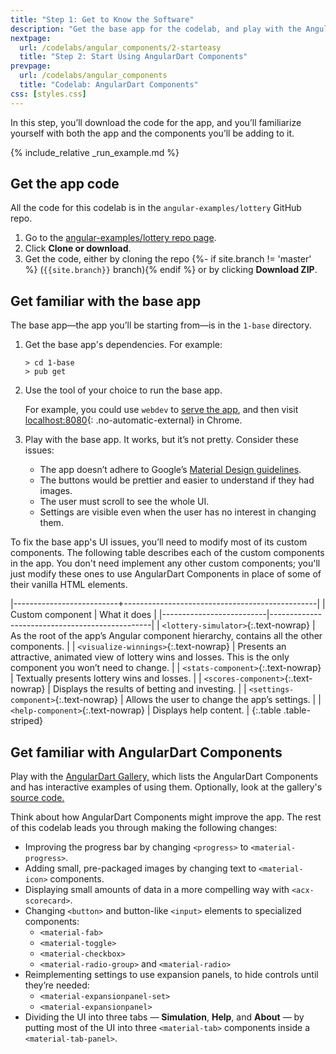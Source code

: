 ```yaml
---
title: "Step 1: Get to Know the Software"
description: "Get the base app for the codelab, and play with the AngularDart Component demo."
nextpage:
  url: /codelabs/angular_components/2-starteasy
  title: "Step 2: Start Using AngularDart Components"
prevpage:
  url: /codelabs/angular_components
  title: "Codelab: AngularDart Components"
css: [styles.css]
---
```


In this step, you’ll download the code for the app, and you’ll familiarize yourself with both the app and the components you’ll be adding to it.

{% include_relative _run_example.md %}

## <i class="far fa-money-bill-alt fa-sm"> </i> Get the app code

All the code for this codelab is in the `angular-examples/lottery` GitHub repo.

1. Go to the [angular-examples/lottery repo page]({{site.ghNgEx}}/lottery/tree/{{site.branch}}).
2. Click **Clone or download**.
3. Get the code, either by cloning the repo
   {%- if site.branch != 'master' %} (`{{site.branch}}` branch){% endif %}
   or by clicking **Download ZIP**.

## <i class="far fa-money-bill-alt fa-sm"> </i> Get familiar with the base app

The base app—the app you’ll be starting from—is in the `1-base` directory.

 1. Get the base app's dependencies. For example:

    ```terminal
    > cd 1-base
    > pub get
    ```

 2. Use the tool of your choice to run the base app.

    For example, you could use `webdev` to [serve the app](/tools/webdev#serve),
    and then visit [localhost:8080](http://localhost:8080){: .no-automatic-external} in Chrome.

 3. Play with the base app. It works, but it’s not pretty. Consider these issues:

    * The app doesn’t adhere to Google’s
      [Material Design guidelines](https://material.google.com).
    * The buttons would be prettier and easier to understand if they had images.
    * The user must scroll to see the whole UI.
    * Settings are visible even when the user has no interest in changing them.

To fix the base app's UI issues,
you’ll need to modify most of its custom components.
The following table describes each of the custom components in the app.
You don't need implement any other custom components;
you'll just modify these ones to use AngularDart Components in place of
some of their vanilla HTML elements.

|--------------------------+------------------------------------------------|
| Custom component         | What it does                                   |
|--------------------------|------------------------------------------------|
| `<lottery-simulator>`{:.text-nowrap}  | As the root of the app’s Angular component hierarchy, contains all the other components. |
| `<visualize-winnings>`{:.text-nowrap} | Presents an attractive, animated view of lottery wins and losses. This is the only component you won’t need to change. |
| `<stats-component>`{:.text-nowrap}    | Textually presents lottery wins and losses. |
| `<scores-component>`{:.text-nowrap}   | Displays the results of betting and investing. |
| `<settings-component>`{:.text-nowrap} | Allows the user to change the app’s settings. |
| `<help-component>`{:.text-nowrap}     | Displays help content. |
{:.table .table-striped}

## <i class="far fa-money-bill-alt fa-sm"> </i> Get familiar with AngularDart Components

Play with the [AngularDart Gallery,]({{site.acx_gallery}})
which lists the AngularDart Components and has interactive examples
of using them.
Optionally, look at the gallery's
[source code.](https://github.com/dart-lang/angular_components_example)

Think about how AngularDart Components might improve the app.
The rest of this codelab leads you through making the following changes:

- Improving the progress bar by changing `<progress>` to `<material-progress>`.
- Adding small, pre-packaged images by changing text to `<material-icon>` components.
- Displaying small amounts of data in a more compelling way with `<acx-scorecard>`.
- Changing `<button>` and button-like `<input>` elements to specialized components:
    - `<material-fab>`
    - `<material-toggle>`
    - `<material-checkbox>`
    - `<material-radio-group>` and `<material-radio>`
- Reimplementing settings to use expansion panels, to hide controls until they’re needed:
    - `<material-expansionpanel-set>`
    - `<material-expansionpanel>`
- Dividing the UI into three tabs &mdash; **Simulation**, **Help**, and
  **About** &mdash; by putting most of the UI into three `<material-tab>`
  components inside a `<material-tab-panel>`.
